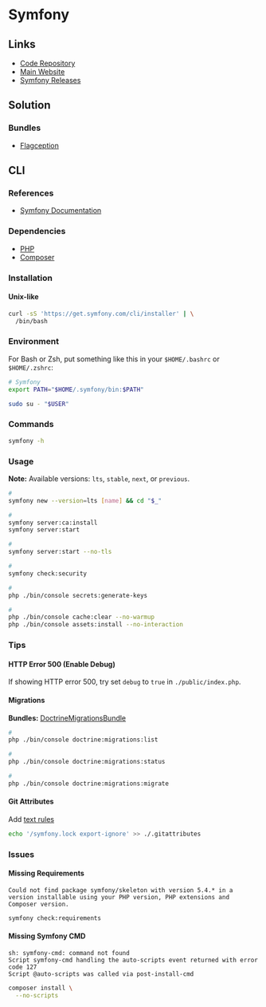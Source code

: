 # Symfony

<!--
https://linkedin.com/learning/learning-symfony-4/build-web-apps-with-symfony
https://symfony.com/doc/current/configuration.html#configuration-secrets
-->

## Links

- [Code Repository](https://github.com/symfony/symfony)
- [Main Website](https://symfony.com)
- [Symfony Releases](https://symfony.com/releases/)

## Solution

### Bundles

- [Flagception](https://github.com/bestit/flagception-bundle)

## CLI

### References

- [Symfony Documentation](https://symfony.com/doc/current/index.html#gsc.tab=0)

### Dependencies

- [PHP](/php/README.md)
- [Composer](/composer.md)

### Installation

#### Unix-like

```sh
curl -sS 'https://get.symfony.com/cli/installer' | \
  /bin/bash
```

### Environment

For Bash or Zsh, put something like this in your `$HOME/.bashrc` or `$HOME/.zshrc`:

```sh
# Symfony
export PATH="$HOME/.symfony/bin:$PATH"
```

```sh
sudo su - "$USER"
```

### Commands

```sh
symfony -h
```

### Usage

**Note:** Available versions: `lts`, `stable`, `next`, or `previous`.

```sh
#
symfony new --version=lts [name] && cd "$_"

#
symfony server:ca:install
symfony server:start

#
symfony server:start --no-tls

#
symfony check:security

#
php ./bin/console secrets:generate-keys

#
php ./bin/console cache:clear --no-warmup
php ./bin/console assets:install --no-interaction
```

### Tips

#### HTTP Error 500 (Enable Debug)

If showing HTTP error 500, try set `debug` to `true` in `./public/index.php`.

#### Migrations

**Bundles:** [DoctrineMigrationsBundle](https://symfony.com/bundles/DoctrineMigrationsBundle/current/index.html)

```sh
#
php ./bin/console doctrine:migrations:list

#
php ./bin/console doctrine:migrations:status

#
php ./bin/console doctrine:migrations:migrate
```

#### Git Attributes

Add [text rules](/gitattributes.md#text)

```sh
echo '/symfony.lock export-ignore' >> ./.gitattributes
```

### Issues

#### Missing Requirements

```log
Could not find package symfony/skeleton with version 5.4.* in a version installable using your PHP version, PHP extensions and Composer version.
```

```sh
symfony check:requirements
```

#### Missing Symfony CMD

```log
sh: symfony-cmd: command not found
Script symfony-cmd handling the auto-scripts event returned with error code 127
Script @auto-scripts was called via post-install-cmd
```

```sh
composer install \
  --no-scripts
```

<!--
php composer.phar update symfony/flex --no-plugins --no-scripts
-->

<!-- ####

```log
Error: Uncaught RuntimeException: Unable to create the "cache" directory (/var/www/app/var/cache/dev). in /var/www/app/vendor/symfony/http-kernel/Kernel.php:637
``` -->

<!--
env | grep MESSENGER_TRANSPORT_DSN
-->
